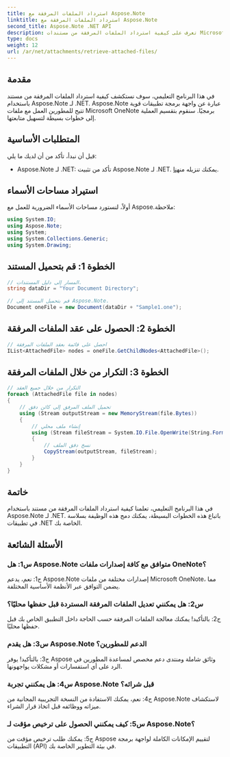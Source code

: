 ```yaml
---
title: استرداد الملفات المرفقة مع Aspose.Note
linktitle: استرداد الملفات المرفقة مع Aspose.Note
second_title: Aspose.Note .NET API
description: تعرف على كيفية استرداد الملفات المرفقة من مستندات Microsoft OneNote باستخدام Aspose.Note لـ .NET. اتبع خطوات التحميل والحصول على العقد والتكرار عبر المرفقات.
type: docs
weight: 12
url: /ar/net/attachments/retrieve-attached-files/
---
```

## مقدمة

في هذا البرنامج التعليمي، سوف نستكشف كيفية استرداد الملفات المرفقة من مستند باستخدام Aspose.Note لـ .NET. Aspose.Note عبارة عن واجهة برمجة تطبيقات قوية تتيح للمطورين العمل مع ملفات Microsoft OneNote برمجيًا. سنقوم بتقسيم العملية إلى خطوات بسيطة لتسهيل متابعتها.

## المتطلبات الأساسية

قبل أن نبدأ، تأكد من أن لديك ما يلي:

-  Aspose.Note لـ .NET: تأكد من تثبيت Aspose.Note لـ .NET. يمكنك تنزيله من[هنا](https://releases.aspose.com/note/net/).

## استيراد مساحات الأسماء

أولاً، لنستورد مساحات الأسماء الضرورية للعمل مع Aspose.ملاحظة:

```csharp
using System.IO;
using Aspose.Note;
using System;
using System.Collections.Generic;
using System.Drawing;
```

## الخطوة 1: قم بتحميل المستند

```csharp
// المسار إلى دليل المستندات.
string dataDir = "Your Document Directory";

// قم بتحميل المستند إلى Aspose.Note.
Document oneFile = new Document(dataDir + "Sample1.one");
```

## الخطوة 2: الحصول على عقد الملفات المرفقة

```csharp
// احصل على قائمة بعقد الملفات المرفقة
IList<AttachedFile> nodes = oneFile.GetChildNodes<AttachedFile>();
```

## الخطوة 3: التكرار من خلال الملفات المرفقة

```csharp
// التكرار من خلال جميع العقد
foreach (AttachedFile file in nodes)
{
    // تحميل الملف المرفق إلى كائن دفق
    using (Stream outputStream = new MemoryStream(file.Bytes))
    {
        // إنشاء ملف محلي
        using (Stream fileStream = System.IO.File.OpenWrite(String.Format(dataDir + file.FileName)))
        {
            // نسخ دفق الملف
            CopyStream(outputStream, fileStream);
        }
    }
}
```

## خاتمة

في هذا البرنامج التعليمي، تعلمنا كيفية استرداد الملفات المرفقة من مستند باستخدام Aspose.Note لـ .NET. باتباع هذه الخطوات البسيطة، يمكنك دمج هذه الوظيفة بسلاسة في تطبيقات .NET الخاصة بك.

## الأسئلة الشائعة

### س1: هل Aspose.Note متوافق مع كافة إصدارات ملفات OneNote؟

ج1: نعم، يدعم Aspose.Note إصدارات مختلفة من ملفات Microsoft OneNote، مما يضمن التوافق عبر الأنظمة الأساسية المختلفة.

### س2: هل يمكنني تعديل الملفات المرفقة المستردة قبل حفظها محليًا؟

ج2: بالتأكيد! يمكنك معالجة الملفات المرفقة حسب الحاجة داخل التطبيق الخاص بك قبل حفظها محليًا.

### س3: هل يقدم Aspose.Note الدعم للمطورين؟

ج3: بالتأكيد! يوفر Aspose وثائق شاملة ومنتدى دعم مخصص لمساعدة المطورين في الرد على أي استفسارات أو مشكلات يواجهونها.

### س4: هل يمكنني تجربة Aspose.Note قبل شرائه؟

ج4: نعم، يمكنك الاستفادة من النسخة التجريبية المجانية من Aspose.Note لاستكشاف ميزاته ووظائفه قبل اتخاذ قرار الشراء.

### س5: كيف يمكنني الحصول على ترخيص مؤقت لـ Aspose.Note؟

ج5: يمكنك طلب ترخيص مؤقت من Aspose لتقييم الإمكانات الكاملة لواجهة برمجة التطبيقات (API) في بيئة التطوير الخاصة بك.